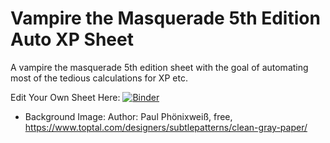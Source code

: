 # Vampire the Masquerade 5th Edition Auto XP Sheet

A vampire the masquerade 5th edition sheet with the goal of automating most of the tedious calculations for XP etc.

Edit Your Own Sheet Here: [![Binder](https://mybinder.org/badge_logo.svg)](https://mybinder.org/v2/gh/jgoppert/roll20-character-sheets/v5e?filepath=WODVtM5e%2FGenerateSheet.ipynb?urlpath=lab)

* Background Image: Author: Paul Phönixweiß, free, https://www.toptal.com/designers/subtlepatterns/clean-gray-paper/
